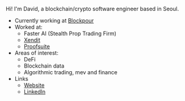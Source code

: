Hi! I'm David, a blockchain/crypto software engineer based in Seoul. 
* Currently working at [Blockpour](https://www.blockpour.com/)
* Worked at:
  - Faster AI (Stealth Prop Trading Firm)
  - [Xendit](https://www.xendit.co/en/)
  - [Proofsuite](https://github.com/proofsuite)
* Areas of interest:
  - DeFi
  - Blockchain data
  - Algorithmic trading, mev and finance
* Links
  - [Website](https://www.davidvanisacker.com/)
  - [LinkedIn](https://www.linkedin.com/in/david-van-isacker/)
